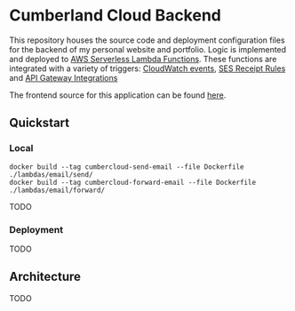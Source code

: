 # Cumberland Cloud Backend

This repository houses the source code and deployment configuration files for the backend of my personal website and portfolio. Logic is implemented and deployed to [AWS Serverless Lambda Functions](). These functions are integrated with a variety of triggers: [CloudWatch events](https://docs.aws.amazon.com/lambda/latest/dg/services-cloudwatchevents.html), [SES Receipt Rules](https://docs.aws.amazon.com/ses/latest/dg/receiving-email-action-lambda.html) and [API Gateway Integrations](https://docs.aws.amazon.com/apigateway/latest/developerguide/getting-started-with-lambda-integration.html)

The frontend source for this application can be found [here](https://github.com/chinchalinchin/cumbercloud-web).

## Quickstart

### Local

```shell
docker build --tag cumbercloud-send-email --file Dockerfile ./lambdas/email/send/
docker build --tag cumbercloud-forward-email --file Dockerfile ./lambdas/email/forward/
```

TODO

### Deployment

TODO

## Architecture

TODO
